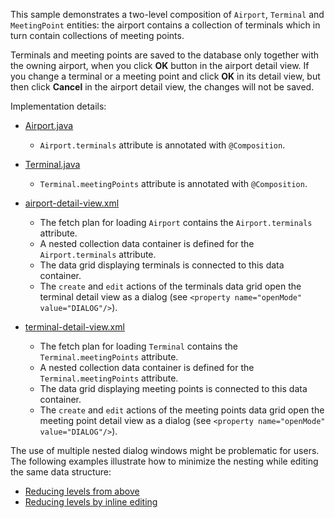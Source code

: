 This sample demonstrates a two-level composition of `Airport`, `Terminal` and `MeetingPoint` entities: the airport contains a collection of terminals which in turn contain collections of meeting points. 

Terminals and meeting points are saved to the database only together with the owning airport, when you click **OK** button in the airport detail view. If you change a terminal or a meeting point and click **OK** in its detail view, but then click **Cancel** in the airport detail view, the changes will not be saved.  

Implementation details: 

- [Airport.java]({currentPath}?tab=Airport.java)
  - `Airport.terminals` attribute is annotated with `@Composition`.

- [Terminal.java]({currentPath}?tab=Terminal.java)
  - `Terminal.meetingPoints` attribute is annotated with `@Composition`.

- [airport-detail-view.xml]({currentPath}?tab=airport-detail-view.xml)
  - The fetch plan for loading `Airport` contains the `Airport.terminals` attribute.
  - A nested collection data container is defined for the `Airport.terminals` attribute. 
  - The data grid displaying terminals is connected to this data container.
  - The `create` and `edit` actions of the terminals data grid open the terminal detail view as a dialog (see `<property name="openMode" value="DIALOG"/>`). 

- [terminal-detail-view.xml]({currentPath}?tab=terminal-detail-view.xml)
  - The fetch plan for loading `Terminal` contains the `Terminal.meetingPoints` attribute.
  - A nested collection data container is defined for the `Terminal.meetingPoints` attribute.
  - The data grid displaying meeting points is connected to this data container.
  - The `create` and `edit` actions of the meeting points data grid open the meeting point detail view as a dialog (see `<property name="openMode" value="DIALOG"/>`).

The use of multiple nested dialog windows might be problematic for users. The following examples illustrate how to minimize the nesting while editing the same data structure:

- [Reducing levels from above]({contextPath}/sample/composition-reduce-top)
- [Reducing levels by inline editing]({contextPath}/sample/composition-reduce-bottom)
